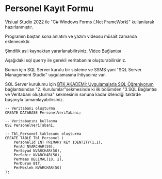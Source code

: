 # Personel Kayıt Formu
Visiual Studio 2022 ile "C# Windows Forms (.Net FrameWork)" kullanılarak hazırlanmıştır.

Programın baştan sona anlatım ve yazım videosu müsait zamanda eklenecektir.

Şimdilik asıl kaynaktan yararlanabilirsiniz.
[Video Bağlantısı](https://www.youtube.com/watch?v=Fg4f9dHKoBY)

Aşağıdaki sql querry ile gerekli veritabanını oluşturabilirsiniz.

Bunun için SQL Server kurulu bir sisteme ve SSMS yani "SQL Server Management Studio" uygulamasına ihtiyacınız var.

SQL Server kurulumu için [BTK AKADEMİ: Uygulamalarla SQL Öğreniyorum](https://www.btkakademi.gov.tr/portal/course/uygulamalarla-sql-ogreniyorum-8249) bağlantısından "2. Kurulumlar"sekmesinde ki ilk bölümden "3.SQL Bağlantısı ve Veritabanı oluşturma" sekmesinin sonuna kadar izlendiği taktirde başarıyla tamamlayabilirsiniz.

    -- Veritabanı oluşturma
    CREATE DATABASE PersonelVeriTabani;

    -- Veritabanını kullanma
    USE PersonelVeriTabani;

    -- Tbl_Personel tablosunu oluşturma
    CREATE TABLE Tbl_Personel (
        PersonelId INT PRIMARY KEY IDENTITY(1,1),
        PerAd NVARCHAR(50),
        PerSoyad NVARCHAR(50),
        PerSehir NVARCHAR(50),
        PerMaas DECIMAL(10, 2),
        PerDurum BIT,
        PerMeslek NVARCHAR(50)
    );

